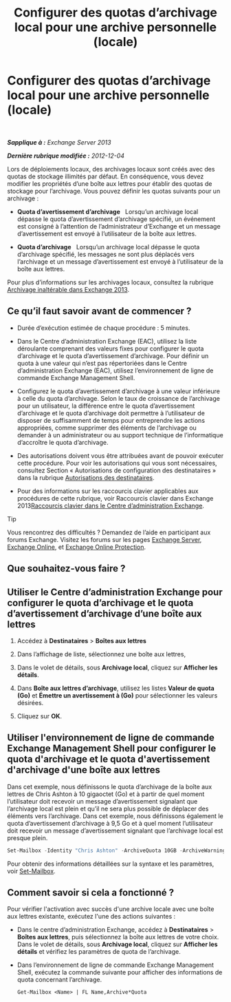 ﻿---
title: 'Configurer des quotas d’archivage local pour une archive personnelle (locale)'
TOCTitle: Configurer des quotas d’archivage local pour une archive personnelle (locale)
ms:assetid: f10e77c7-e1d4-415a-bef9-cb3f00e74c34
ms:mtpsurl: https://technet.microsoft.com/fr-fr/library/Ee633489(v=EXCHG.150)
ms:contentKeyID: 50555511
ms.date: 04/24/2018
mtps_version: v=EXCHG.150
ms.translationtype: HT
---

# Configurer des quotas d’archivage local pour une archive personnelle (locale)

 

_**Sapplique à :** Exchange Server 2013_

_**Dernière rubrique modifiée :** 2012-12-04_

Lors de déploiements locaux, des archivages locaux sont créés avec des quotas de stockage illimités par défaut. En conséquence, vous devez modifier les propriétés d’une boîte aux lettres pour établir des quotas de stockage pour l’archivage. Vous pouvez définir les quotas suivants pour un archivage :

  - **Quota d’avertissement d’archivage**   Lorsqu’un archivage local dépasse le quota d’avertissement d’archivage spécifié, un événement est consigné à l’attention de l’administrateur d’Exchange et un message d’avertissement est envoyé à l’utilisateur de la boîte aux lettres.

  - **Quota d’archivage**   Lorsqu’un archivage local dépasse le quota d’archivage spécifié, les messages ne sont plus déplacés vers l’archivage et un message d’avertissement est envoyé à l’utilisateur de la boîte aux lettres.

Pour plus d’informations sur les archivages locaux, consultez la rubrique [Archivage inaltérable dans Exchange 2013](in-place-archiving-in-exchange-2013-exchange-2013-help.md).

## Ce qu’il faut savoir avant de commencer ?

  - Durée d’exécution estimée de chaque procédure : 5 minutes.

  - Dans le Centre d’administration Exchange (EAC), utilisez la liste déroulante comprenant des valeurs fixes pour configurer le quota d’archivage et le quota d’avertissement d’archivage. Pour définir un quota à une valeur qui n’est pas répertoriées dans le Centre d’administration Exchange (EAC), utilisez l’environnement de ligne de commande Exchange Management Shell.

  - Configurez le quota d’avertissement d’archivage à une valeur inférieure à celle du quota d’archivage. Selon le taux de croissance de l’archivage pour un utilisateur, la différence entre le quota d’avertissement d’archivage et le quota d’archivage doit permettre à l’utilisateur de disposer de suffisamment de temps pour entreprendre les actions appropriées, comme supprimer des éléments de l’archivage ou demander à un administrateur ou au support technique de l’informatique d’accroître le quota d’archivage.

  - Des autorisations doivent vous être attribuées avant de pouvoir exécuter cette procédure. Pour voir les autorisations qui vous sont nécessaires, consultez Section « Autorisations de configuration des destinataires » dans la rubrique [Autorisations des destinataires](recipients-permissions-exchange-2013-help.md).

  - Pour des informations sur les raccourcis clavier applicables aux procédures de cette rubrique, voir Raccourcis clavier dans Exchange 2013[Raccourcis clavier dans le Centre d’administration Exchange](keyboard-shortcuts-in-the-exchange-admin-center-exchange-online-protection-help.md).

> [!TIP]
> Vous rencontrez des difficultés ? Demandez de l’aide en participant aux forums Exchange. Visitez les forums sur les pages <a href="https://go.microsoft.com/fwlink/p/?linkid=60612">Exchange Server</a>, <a href="https://go.microsoft.com/fwlink/p/?linkid=267542">Exchange Online</a>, et <a href="https://go.microsoft.com/fwlink/p/?linkid=285351">Exchange Online Protection</a>.


## Que souhaitez-vous faire ?

## Utiliser le Centre d’administration Exchange pour configurer le quota d’archivage et le quota d’avertissement d’archivage d’une boîte aux lettres

1.  Accédez à **Destinataires** \> **Boîtes aux lettres**

2.  Dans l’affichage de liste, sélectionnez une boîte aux lettres,

3.  Dans le volet de détails, sous **Archivage local**, cliquez sur **Afficher les détails**.

4.  Dans **Boîte aux lettres d’archivage**, utilisez les listes **Valeur de quota (Go)** et **Émettre un avertissement à (Go)** pour sélectionner les valeurs désirées.

5.  Cliquez sur **OK**.

## Utiliser l'environnement de ligne de commande Exchange Management Shell pour configurer le quota d'archivage et le quota d'avertissement d'archivage d'une boîte aux lettres

Dans cet exemple, nous définissons le quota d’archivage de la boîte aux lettres de Chris Ashton à 10 gigaoctet (Go) et à partir de quel moment l’utilisateur doit recevoir un message d’avertissement signalant que l’archivage local est plein et qu’il ne sera plus possible de déplacer des éléments vers l’archivage. Dans cet exemple, nous définissons également le quota d’avertissement d’archivage à 9,5 Go et à quel moment l’utilisateur doit recevoir un message d’avertissement signalant que l’archivage local est presque plein.

```powershell
Set-Mailbox -Identity "Chris Ashton" -ArchiveQuota 10GB -ArchiveWarningQuota 9.5GB
```

Pour obtenir des informations détaillées sur la syntaxe et les paramètres, voir [Set-Mailbox](https://technet.microsoft.com/fr-fr/library/bb123981\(v=exchg.150\)).

## Comment savoir si cela a fonctionné ?

Pour vérifier l'activation avec succès d'une archive locale avec une boîte aux lettres existante, exécutez l'une des actions suivantes :

  - Dans le centre d’administration Exchange, accédez à **Destinataires** \> **Boîtes aux lettres**, puis sélectionnez la boîte aux lettres de votre choix. Dans le volet de détails, sous **Archivage local**, cliquez sur **Afficher les détails** et vérifiez les paramètres de quota de l’archivage.

  - Dans l’environnement de ligne de commande Exchange Management Shell, exécutez la commande suivante pour afficher des informations de quota concernant l’archivage.
    
        Get-Mailbox <Name> | FL Name,Archive*Quota

